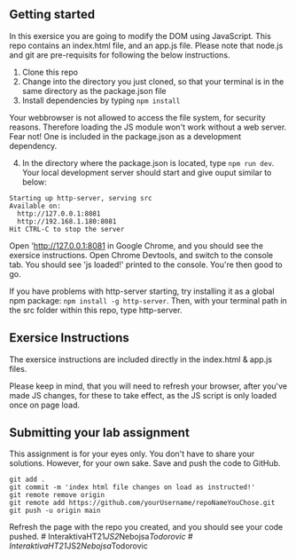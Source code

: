 ## Getting started
In this exersice you are going to modify the DOM using JavaScript. This repo contains an index.html file, and an app.js file. Please note that node.js and git are pre-requisits for following the below instructions.  

1. Clone this repo
2. Change into the directory you just cloned, so that your terminal is in the same directory as the package.json file
3. Install dependencies by typing `npm install` 

Your webbrowser is not allowed to access the file system, for security reasons. Therefore loading the JS module won't work without a web server. Fear not! One is included in the package.json as a development dependency.

4. In the directory where the package.json is located, type `npm run dev`. Your local development server should start and give ouput similar to below:

```
Starting up http-server, serving src
Available on:
  http://127.0.0.1:8081
  http://192.168.1.180:8081
Hit CTRL-C to stop the server
```

Open 'http://127.0.0.1:8081 in Google Chrome, and you should see the exersice instructions. 
Open Chrome Devtools, and switch to the console tab. You should see 'js loaded!' printed to the console. You're then good to go. 

If you have problems with http-server starting, try installing it as a global npm package: `npm install -g http-server`. Then, with your terminal path in the src folder within this repo, type http-server. 

## Exersice Instructions
The exersice instructions are included directly in the index.html & app.js files.

Please keep in mind, that you will need to refresh your browser, after you've made JS changes, for these to take effect, as the JS script is only loaded once on page load.


## Submitting your lab assignment
This assignment is for your eyes only. You don't have to share your solutions. However, for your own sake. Save and push the code to GitHub.


```
git add .
git commit -m 'index html file changes on load as instructed!'
git remote remove origin
git remote add https://github.com/yourUsername/repoNameYouChose.git 
git push -u origin main
```
Refresh the page with the repo you created, and you should see your code pushed. 
#   I n t e r a k t i v a H T 2 1 _ J S 2 _ N e b o j s a _ T o d o r o v i c  
 #   I n t e r a k t i v a H T 2 1 _ J S 2 _ N e b o j s a _ T o d o r o v i c  
 